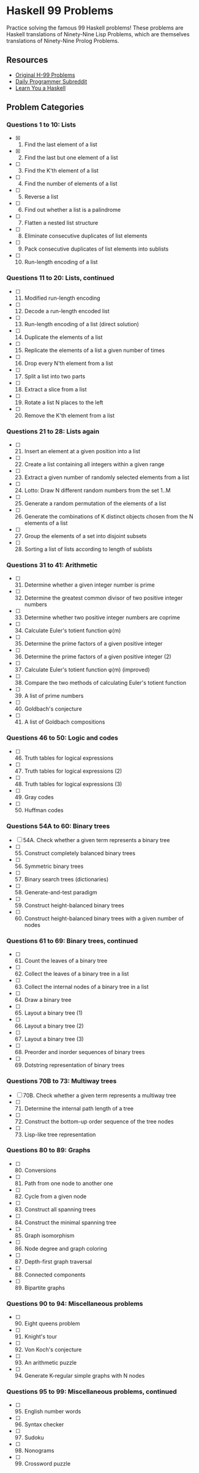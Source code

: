 # Haskell 99 Problems

Practice solving the famous 99 Haskell problems! These problems are Haskell translations of Ninety-Nine Lisp Problems, which are themselves translations of Ninety-Nine Prolog Problems.

## Resources

- [Original H-99 Problems](https://wiki.haskell.org/H-99:_Ninety-Nine_Haskell_Problems)
- [Daily Programmer Subreddit](https://www.reddit.com/r/dailyprogrammer/)
- [Learn You a Haskell](http://learnyouahaskell.com/chapters)

## Problem Categories

### Questions 1 to 10: Lists

- [x] 1. Find the last element of a list
- [x] 2. Find the last but one element of a list
- [ ] 3. Find the K'th element of a list
- [ ] 4. Find the number of elements of a list
- [ ] 5. Reverse a list
- [ ] 6. Find out whether a list is a palindrome
- [ ] 7. Flatten a nested list structure
- [ ] 8. Eliminate consecutive duplicates of list elements
- [ ] 9. Pack consecutive duplicates of list elements into sublists
- [ ] 10. Run-length encoding of a list

### Questions 11 to 20: Lists, continued

- [ ] 11. Modified run-length encoding
- [ ] 12. Decode a run-length encoded list
- [ ] 13. Run-length encoding of a list (direct solution)
- [ ] 14. Duplicate the elements of a list
- [ ] 15. Replicate the elements of a list a given number of times
- [ ] 16. Drop every N'th element from a list
- [ ] 17. Split a list into two parts
- [ ] 18. Extract a slice from a list
- [ ] 19. Rotate a list N places to the left
- [ ] 20. Remove the K'th element from a list

### Questions 21 to 28: Lists again

- [ ] 21. Insert an element at a given position into a list
- [ ] 22. Create a list containing all integers within a given range
- [ ] 23. Extract a given number of randomly selected elements from a list
- [ ] 24. Lotto: Draw N different random numbers from the set 1..M
- [ ] 25. Generate a random permutation of the elements of a list
- [ ] 26. Generate the combinations of K distinct objects chosen from the N elements of a list
- [ ] 27. Group the elements of a set into disjoint subsets
- [ ] 28. Sorting a list of lists according to length of sublists

### Questions 31 to 41: Arithmetic

- [ ] 31. Determine whether a given integer number is prime
- [ ] 32. Determine the greatest common divisor of two positive integer numbers
- [ ] 33. Determine whether two positive integer numbers are coprime
- [ ] 34. Calculate Euler's totient function φ(m)
- [ ] 35. Determine the prime factors of a given positive integer
- [ ] 36. Determine the prime factors of a given positive integer (2)
- [ ] 37. Calculate Euler's totient function φ(m) (improved)
- [ ] 38. Compare the two methods of calculating Euler's totient function
- [ ] 39. A list of prime numbers
- [ ] 40. Goldbach's conjecture
- [ ] 41. A list of Goldbach compositions

### Questions 46 to 50: Logic and codes

- [ ] 46. Truth tables for logical expressions
- [ ] 47. Truth tables for logical expressions (2)
- [ ] 48. Truth tables for logical expressions (3)
- [ ] 49. Gray codes
- [ ] 50. Huffman codes

### Questions 54A to 60: Binary trees

- [ ] 54A. Check whether a given term represents a binary tree
- [ ] 55. Construct completely balanced binary trees
- [ ] 56. Symmetric binary trees
- [ ] 57. Binary search trees (dictionaries)
- [ ] 58. Generate-and-test paradigm
- [ ] 59. Construct height-balanced binary trees
- [ ] 60. Construct height-balanced binary trees with a given number of nodes

### Questions 61 to 69: Binary trees, continued

- [ ] 61. Count the leaves of a binary tree
- [ ] 62. Collect the leaves of a binary tree in a list
- [ ] 63. Collect the internal nodes of a binary tree in a list
- [ ] 64. Draw a binary tree
- [ ] 65. Layout a binary tree (1)
- [ ] 66. Layout a binary tree (2)
- [ ] 67. Layout a binary tree (3)
- [ ] 68. Preorder and inorder sequences of binary trees
- [ ] 69. Dotstring representation of binary trees

### Questions 70B to 73: Multiway trees

- [ ] 70B. Check whether a given term represents a multiway tree
- [ ] 71. Determine the internal path length of a tree
- [ ] 72. Construct the bottom-up order sequence of the tree nodes
- [ ] 73. Lisp-like tree representation

### Questions 80 to 89: Graphs

- [ ] 80. Conversions
- [ ] 81. Path from one node to another one
- [ ] 82. Cycle from a given node
- [ ] 83. Construct all spanning trees
- [ ] 84. Construct the minimal spanning tree
- [ ] 85. Graph isomorphism
- [ ] 86. Node degree and graph coloring
- [ ] 87. Depth-first graph traversal
- [ ] 88. Connected components
- [ ] 89. Bipartite graphs

### Questions 90 to 94: Miscellaneous problems

- [ ] 90. Eight queens problem
- [ ] 91. Knight's tour
- [ ] 92. Von Koch's conjecture
- [ ] 93. An arithmetic puzzle
- [ ] 94. Generate K-regular simple graphs with N nodes

### Questions 95 to 99: Miscellaneous problems, continued

- [ ] 95. English number words
- [ ] 96. Syntax checker
- [ ] 97. Sudoku
- [ ] 98. Nonograms
- [ ] 99. Crossword puzzle
